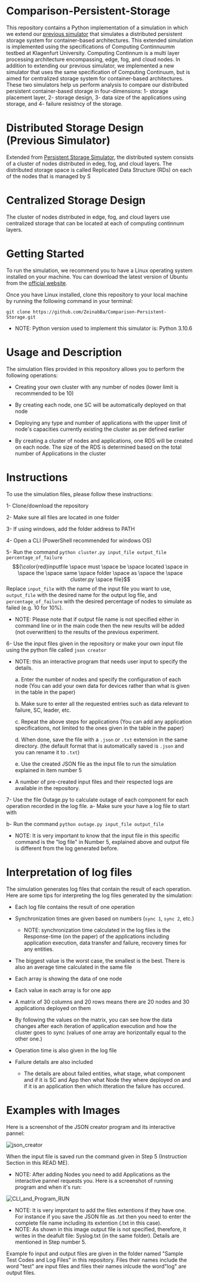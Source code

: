 # Comparison-Persistent-Storage

This repository contains a Python implementation of a simulation in which we extend our [previous simulator](https://github.com/ZeinabBa/Persistent-Storage-Simulation/tree/main)  that simulates a distributed persistent storage system for container-based architectures. This extended simulation is implemented using the specifications of Computing Continnuumm testbed at Klagenfurt University. Computing Continnum is a multi layer processing architecture encompassing, edge, fog, and cloud nodes.
In addition to extending our previous simulator, we implemented a new simulator that uses the same specification of Computing Continuum, but is aimed for centralized storage system for container-based architectures.
These two simulators help us perform analysis to compare our distributed persistent container-based storage in four-dimensions: 1- storage placement layer, 2- storage design, 3- data size of the applications using storage, and 4- failure resistncy of the storage.

# Distributed Storage Design (Previous Simulator)
Extended from [Persistent Storage Simulator](https://github.com/ZeinabBa/Persistent-Storage-Simulation/tree/main), the distributed system consists of a cluster of nodes distributed in edeg, fog, and cloud layers. The distributed storage space is called Replicated Data Structure (RDs) on each of the nodes that is managed by S

# Centralized Storage Design
The cluster of nodes distributed in edge, fog, and cloud layers use centralized storage that can be located at each of computing continnum layers.


# Getting Started
To run the simulation, we recommend you to have a Linux operating system installed on your machine. You can download the latest version of Ubuntu from the [official website](https://ubuntu.com/download).

Once you have Linux installed, clone this repository to your local machine by running the following command in your terminal:


`git clone https://github.com/ZeinabBa/Comparison-Persistent-Storage.git`

* NOTE: Python version used to implement this simulator is: Python 3.10.6

# Usage and Description
The simulation files provided in this repository allows you to perform the following operations:

- Creating your own cluster with any number of nodes (lower limit is recommended to be 10)

- By creating each node, one SC will be automatically deployed on that node

- Deploying any type and number of applications with the upper limit of node's capacities currently existing the cluster as per defined earlier

- By creating a cluster of nodes and applications, one RDS will be created on each node. The size of the RDS is determined based on the total number of Applications in the cluster





# Instructions
To use the simulation files, please follow these instructions: 

1- Clone/download the repository

2- Make sure all files are located in one folder

3- If using windows, add the folder address to PATH

4- Open a CLI (PowerShell recommended for windows OS)

5- Run the command  `python cluster.py input_file output_file percentage_of_failure` $${\color{red}inputfile \space must \space be \space located \space in \space the \space same \space folder \space as \space the \space cluster.py \space file}$$
Replace `input_file` with the name of the input file you want to use, `output_file` with the desired name for the output log file, and `percentage_of_failure` with the desired percentage of nodes to simulate as failed (e.g. 10 for 10%).
  - NOTE: Please note that if output file name is not specified either in command line or in the main code then the new results will be added (not overwritten) to the results of the previous experiment.

6- Use the input files given in the repository or make your own input file using the python file called `json creator`
* NOTE: this an interactive program that needs user input to specify the details.

  a. Enter the number of nodes and specify the configuration of each node (You can add your own data for devices rather than what is given in the table in the paper)
  
  b. Make sure to enter all the requested entries such as data relevant to failure, SC, leader, etc.
  
  c. Repeat the above steps for applications (You can add any application specifications, not limited to the ones given in the table in the paper)
  
  d. When done, save the file with a `.json` or `.txt` extension in the same directory. (the default format that is automatically saved is `.json` and you can rename it to `.txt`)
  
  e. Use the created JSON file as the input file to run the simulation explained in item number 5
  
* A number of pre-created input files and their respected logs are available in the repository.

7- Use the file Outage.py to calculate outage of each component for each operation recorded in the log file.
  a- Make sure your have a log file to start with
  
  b- Run the command `python outage.py input_file output_file`
  
  * NOTE: It is very important to know that the input file in this specific command is the "log file" in Number 5, explained above and output file is different from the log generated before.

# Interpretation of log files
The simulation generates log files that contain the result of each operation. Here are some tips for interpreting the log files generated by the simulation:

- Each log file contains the result of one operation

- Synchronization times are given based on numbers (`sync 1`, `sync 2`, etc.)
  - NOTE: synchronization time calculated in the log files is the Response-time (on the paper) of the applications including application execution, data transfer and failure, recovery times for any entities.

- The biggest value is the worst case, the smallest is the best. There is also an average time calculated in the same file

- Each array is showing the data of one node

- Each value in each array is for one app

- A matrix of 30 columns and 20 rows means there are 20 nodes and 30 applications deployed on them

- By following the values on the matrix, you can see how the data changes after each iteration of application execution and how the cluster goes to sync (values of one array are horizontally equal to the other one.)

- Operation time is also given in the log file

- Failure details are also included 
  - The details are about failed entities, what stage, what component and if it is SC and App then what Node they where deployed on and if it is an application then which itteration the failure has occured.

# Examples with Images
Here is a screenshot of the JSON creator program and its interactive pannel:

![json_creator](https://github.com/ZeinabBa/Persistent-Storage-Simulation/blob/main/Pictures/JSON%20for%20inputfile%20creator.jpg?raw=true)

When the input file is saved run the command given in Step 5 (Instruction Section in this READ ME).
* NOTE: After adding Nodes you need to add Applications as the interactive pannel requests you.
Here is a screenshot of running program and when it's run:

![CLI_and_Program_RUN](https://github.com/ZeinabBa/Persistent-Storage-Simulation/blob/main/Pictures/Program%20Run.jpg?raw=true)

* NOTE: It is very improtant to add the files extentions if they have one. For instance if you save the JSON file as .txt then you need to enter the complete file name including its extention (.txt in this case).
* NOTE: As shown in this image output file is not specified, therefore, it writes in the deafult file: Syslog.txt (in the same folder). Details are mentioned in Step number 5.

Example fo input and output files are given in the folder named "Sample Test Codes and Log Files" in this repository. Files their names include the word "test" are input files and files their names inlcude the word"log" are output files.

